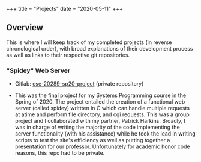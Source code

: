 +++
title = "Projects"
date  = "2020-05-11"
+++

## Overview
This is where I will keep track of my completed projects (in reverse chronological order), with broad explanations of their development process as well as links to their respective git repositories.

### "Spidey" Web Server 
* Gitlab: [cse-20289-sp20-project](https://gitlab.com/patrick_harkins/cse-20289-sp20-project) (private repository)

* This was the final project for my Systems Programming course in the Spring of 2020. The project entailed the creation of a functional web server (called spidey) writtten in C which can handle multiple requests at atime and perform file directory, and cgi requests. This was a group project and I collaborated with my partner, Patrick Harkins. Broadly, I was in charge of writing the majority of the code implementing the server functionality (with his assistance) while he took the lead in writing scripts to test the site's efficiency as well as putting together a presentation for our professor. Unfortunately for academic honor code reasons, this repo had to be private. 


